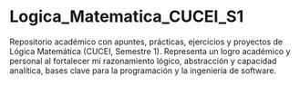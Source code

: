 # Logica_Matematica_CUCEI_S1
Repositorio académico con apuntes, prácticas, ejercicios y proyectos de Lógica Matemática (CUCEI, Semestre 1). Representa un logro académico y personal al fortalecer mi razonamiento lógico, abstracción y capacidad analítica, bases clave para la programación y la ingeniería de software.
